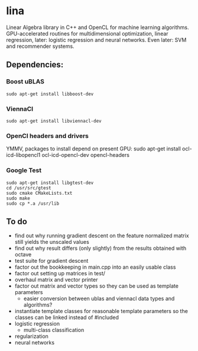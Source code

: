 # lina
Linear Algebra library in C++ and OpenCL for machine learning algorithms.
GPU-accelerated routines for multidimensional optimization, linear regression,
later: logistic regression and neural networks. Even later: SVM and recommender systems. 

## Dependencies:

### Boost uBLAS
    sudo apt-get install libboost-dev
    
### ViennaCl
    sudo apt-get install libviennacl-dev
    
### OpenCl headers and drivers
YMMV, packages to install depend on present GPU:
    sudo apt-get install ocl-icd-libopencl1 ocl-icd-opencl-dev opencl-headers
    
### Google Test
    sudo apt-get install libgtest-dev
    cd /usr/src/gtest
    sudo cmake CMakeLists.txt
    sudo make
    sudo cp *.a /usr/lib

## To do
* find out why running gradient descent on the feature normalized matrix still yields the unscaled values
* find out why result differs (only slightly) from the results obtained with octave
* test suite for gradient descent
* factor out the bookkeeping in main.cpp into an easily usable class
* factor out setting up matrices in test/
* overhaul matrix and vector printer
* factor out matrix and vector types so they can be used as template parameters
  * easier conversion between ublas and viennacl data types and algorithms?
* instantiate template classes for reasonable template parameters so the classes can be linked instead of #included
* logistic regression
  * multi-class classification
* regularization
* neural networks
